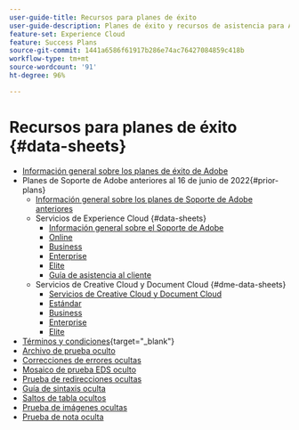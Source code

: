 ```yaml
---
user-guide-title: Recursos para planes de éxito
user-guide-description: Planes de éxito y recursos de asistencia para Adobe Experience Cloud y Adobe Experience Platform.
feature-set: Experience Cloud
feature: Success Plans
source-git-commit: 1441a6586f61917b286e74ac76427084859c418b
workflow-type: tm+mt
source-wordcount: '91'
ht-degree: 96%

---
```



# Recursos para planes de éxito {#data-sheets}

+ [Información general sobre los planes de éxito de Adobe](overview.md)
+ Planes de Soporte de Adobe anteriores al 16 de junio de 2022{#prior-plans}
   + [Información general sobre los planes de Soporte de Adobe anteriores](overview-prior-plans.md)
   + Servicios de Experience Cloud {#data-sheets}
      + [Información general sobre el Soporte de Adobe](dx-overview.md)
      + [Online](online.md)
      + [Business](business.md)
      + [Enterprise](enterprise.md)
      + [Elite](elite.md)
      + [Guía de asistencia al cliente](support-guide.md)
   + Servicios de Creative Cloud y Document Cloud {#dme-data-sheets}
      + [ Servicios de Creative Cloud y Document Cloud](dme-overview.md)
      + [Estándar](dme-standard.md)
      + [Business](dme-business.md)
      + [Enterprise](dme-enterprise.md)
      + [Elite](dme-elite.md)
+ [Términos y condiciones](https://helpx.adobe.com/es/support/programs/support-policies-terms-conditions.html){target="_blank"}
+ [Archivo de prueba oculto](hidden-test.md)
+ [Correcciones de errores ocultas](hidden/bug-fixes.md)
+ [Mosaico de prueba EDS oculto](hidden/test-page.md)
+ [Prueba de redirecciones ocultas](hidden/test-redirection.md)
+ [Guía de sintaxis oculta](hidden/syntax-style-guide.md)
+ [Saltos de tabla ocultos](hidden/table-breaks.md)
+ [Prueba de imágenes ocultas](hidden/tables.md)
+ [Prueba de nota oculta](hidden/note-test.md)

<!--

Articles must be added to this TOC file in order to render.

Use this list format to specify links to articles and section headings that expand and collapse in the left rail of the user guide.

An article link CANNOT be used as a section heading.
-->
